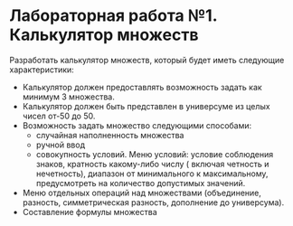 # Лабораторная работа №1. Калькулятор множеств
Разработать калькулятор множеств, который будет иметь следующие
характеристики:
- Калькулятор должен предоставлять возможность задать как минимум
 3 множества.
- Калькулятор должен быть представлен в универсуме из целых чисел
 от-50 до 50.
- Возможность задать множество следующими способами:
  - случайная наполненность множества
  - ручной ввод
  - совокупность условий. Меню условий: условие соблюдения
 знаков, кратность какому-либо числу ( включая четность и нечетность),
 диапазон от минимального к максимальному, предусмотреть на
 количество допустимых значений.
- Меню отдельных операций над множествами (объединение,
 разность, симметрическая разность, дополнение до универсума).
- Составление формулы множества
